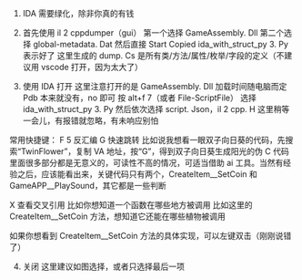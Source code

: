 1. IDA 需要绿化，除非你真的有钱
2. 首先使用 il 2 cppdumper（gui）
	第一个选择 GameAssembly. Dll
	第二个选择 global-metadata. Dat
	然后直接 Start
	Copied ida_with_struct_py 3. Py 表示好了
	这里生成的 dump. Cs 是所有类/方法/属性/枚举/字段的定义（不建议用 vscode 打开，因为太大了）
	
3. 使用 IDA 打开
	这里注意打开的是 GameAssembly. Dll
	加载时间随电脑而定
	Pdb 本来就没有，no 即可
	按 alt+f 7（或者 File-ScriptFile）
	选择 ida_with_struct_py 3. Py
	然后依次选择 script. Json，il 2 cpp. H
	这里稍等一会儿，有报错就忽略，有未响应别怕
	
常用快捷键：
F 5 反汇编
G 快速跳转
比如说我想看一眼双子向日葵的代码，先搜索“TwinFlower”，复制 VA 地址，按“G”，得到双子向日葵生成阳光的伪 C 代码
里面很多部分都是无意义的，可读性不高的情况，可适当借助 ai 工具。当然有经验之后，应该能看出来，关键代码只有两个，CreateItem__SetCoin 和  GameAPP__PlaySound，其它都是一些判断

X 查看交叉引用
比如你想知道一个函数在哪些地方被调用
比如这里的 CreateItem__SetCoin 方法，想知道它还能在哪些植物被调用

如果你想看到 CreateItem__SetCoin 方法的具体实现，可以左键双击（刚刚说错了）

4. 关闭
这里建议如图选择，或者只选择最后一项
